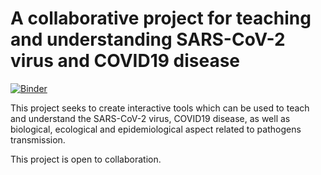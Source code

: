 A collaborative project for teaching and understanding SARS-CoV-2 virus and COVID19 disease
=======

[![Binder](https://binder.pangeo.io/badge_logo.svg)](https://binder.pangeo.io/v2/gh/CexyNature/SARS-CoV-2-Binder/master?urlpath=/proxy/5006/bokeh-app)

This project seeks to create interactive tools which can be used to teach and understand the SARS-CoV-2 virus, COVID19 disease, as well as biological, ecological and epidemiological aspect related to pathogens transmission.

This project is open to collaboration.

